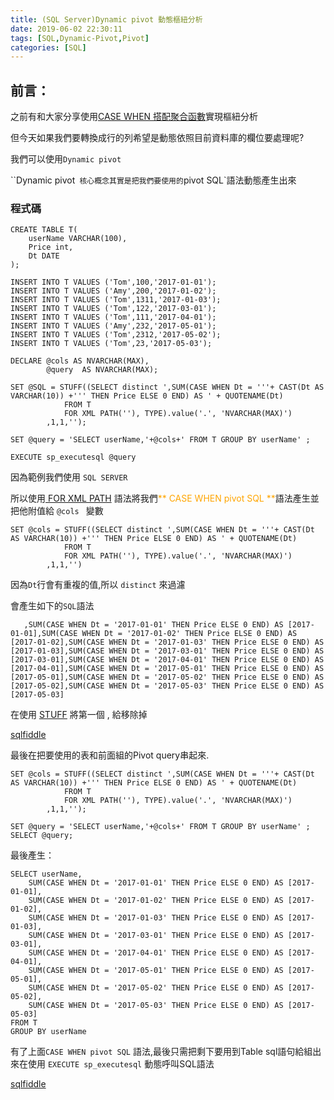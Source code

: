 ```yaml
---
title: (SQL Server)Dynamic pivot 動態樞紐分析
date: 2019-06-02 22:30:11
tags: [SQL,Dynamic-Pivot,Pivot]
categories: [SQL]
---
```


## 前言：

之前有和大家分享使用[CASE WHEN 搭配聚合函數](https://dotblogs.com.tw/daniel/2018/05/09/172804)實現樞紐分析

但今天如果我們要轉換成行的列希望是動態依照目前資料庫的欄位要處理呢?

我們可以使用`Dynamic pivot`

``Dynamic pivot` 核心概念其實是把我們要使用的`pivot SQL`語法動態產生出來

### 程式碼

    CREATE TABLE T(
        userName VARCHAR(100),
        Price int,
        Dt DATE
    );

    INSERT INTO T VALUES ('Tom',100,'2017-01-01');
    INSERT INTO T VALUES ('Amy',200,'2017-01-02');
    INSERT INTO T VALUES ('Tom',1311,'2017-01-03');
    INSERT INTO T VALUES ('Tom',122,'2017-03-01');
    INSERT INTO T VALUES ('Tom',111,'2017-04-01');
    INSERT INTO T VALUES ('Amy',232,'2017-05-01');
    INSERT INTO T VALUES ('Tom',2312,'2017-05-02');
    INSERT INTO T VALUES ('Tom',23,'2017-05-03');

    DECLARE @cols AS NVARCHAR(MAX),
            @query  AS NVARCHAR(MAX);

    SET @SQL = STUFF((SELECT distinct ',SUM(CASE WHEN Dt = '''+ CAST(Dt AS VARCHAR(10)) +''' THEN Price ELSE 0 END) AS ' + QUOTENAME(Dt)  
                FROM T 
                FOR XML PATH(''), TYPE).value('.', 'NVARCHAR(MAX)') 
            ,1,1,'');

    SET @query = 'SELECT userName,'+@cols+' FROM T GROUP BY userName' ;

    EXECUTE sp_executesql @query

因為範例我們使用 `SQL SERVER`

所以使用[ FOR XML PATH](https://docs.microsoft.com/zh-tw/sql/relational-databases/xml/for-xml-sql-server?view=sql-server-2017) 語法將我們<span style="color:#FFA500;">** CASE WHEN pivot SQL **</span>語法產生並把他附值給 `@cols ` 變數

    SET @cols = STUFF((SELECT distinct ',SUM(CASE WHEN Dt = '''+ CAST(Dt AS VARCHAR(10)) +''' THEN Price ELSE 0 END) AS ' + QUOTENAME(Dt)  
                FROM T 
                FOR XML PATH(''), TYPE).value('.', 'NVARCHAR(MAX)') 
            ,1,1,'')

因為`Dt`行會有重複的值,所以 `distinct` 來過濾

會產生如下的`SQL`語法

       ,SUM(CASE WHEN Dt = '2017-01-01' THEN Price ELSE 0 END) AS [2017-01-01],SUM(CASE WHEN Dt = '2017-01-02' THEN Price ELSE 0 END) AS [2017-01-02],SUM(CASE WHEN Dt = '2017-01-03' THEN Price ELSE 0 END) AS [2017-01-03],SUM(CASE WHEN Dt = '2017-03-01' THEN Price ELSE 0 END) AS [2017-03-01],SUM(CASE WHEN Dt = '2017-04-01' THEN Price ELSE 0 END) AS [2017-04-01],SUM(CASE WHEN Dt = '2017-05-01' THEN Price ELSE 0 END) AS [2017-05-01],SUM(CASE WHEN Dt = '2017-05-02' THEN Price ELSE 0 END) AS [2017-05-02],SUM(CASE WHEN Dt = '2017-05-03' THEN Price ELSE 0 END) AS [2017-05-03]

在使用 [STUFF](https://docs.microsoft.com/zh-tw/sql/t-sql/functions/stuff-transact-sql?view=sql-server-2017) 將第一個 , 給移除掉

[sqlfiddle](https://dbfiddle.uk/?rdbms=sqlserver_2017&fiddle=9c8da950aced16de49c591624a7d532b)

最後在把要使用的表和前面組的Pivot query串起來.

    SET @cols = STUFF((SELECT distinct ',SUM(CASE WHEN Dt = '''+ CAST(Dt AS VARCHAR(10)) +''' THEN Price ELSE 0 END) AS ' + QUOTENAME(Dt)  
                FROM T 
                FOR XML PATH(''), TYPE).value('.', 'NVARCHAR(MAX)') 
            ,1,1,'');
                
    SET @query = 'SELECT userName,'+@cols+' FROM T GROUP BY userName' ;
    SELECT @query;

最後產生：

    SELECT userName,
        SUM(CASE WHEN Dt = '2017-01-01' THEN Price ELSE 0 END) AS [2017-01-01],
        SUM(CASE WHEN Dt = '2017-01-02' THEN Price ELSE 0 END) AS [2017-01-02],
        SUM(CASE WHEN Dt = '2017-01-03' THEN Price ELSE 0 END) AS [2017-01-03],
        SUM(CASE WHEN Dt = '2017-03-01' THEN Price ELSE 0 END) AS [2017-03-01],
        SUM(CASE WHEN Dt = '2017-04-01' THEN Price ELSE 0 END) AS [2017-04-01],
        SUM(CASE WHEN Dt = '2017-05-01' THEN Price ELSE 0 END) AS [2017-05-01],
        SUM(CASE WHEN Dt = '2017-05-02' THEN Price ELSE 0 END) AS [2017-05-02],
        SUM(CASE WHEN Dt = '2017-05-03' THEN Price ELSE 0 END) AS [2017-05-03]
    FROM T 
    GROUP BY userName

有了上面`CASE WHEN pivot SQL` 語法,最後只需把剩下要用到Table sql語句給組出來在使用 `EXECUTE sp_executesql` 動態呼叫SQL語法


[sqlfiddle](https://dbfiddle.uk/?rdbms=sqlserver_2017&fiddle=402d4d13a6f695404d595526b645714d)

       